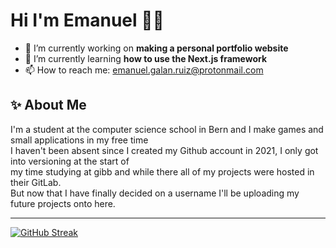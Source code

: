 # Hi I'm Emanuel 👋🦤

* 🔭 I’m currently working on **making a personal portfolio website**  
* 🌱 I’m currently learning **how to use the Next.js framework**
* 📫 How to reach me: emanuel.galan.ruiz@protonmail.com

## ✨ About Me
I'm a student at the computer science school in Bern and I make games and small applications in my free time  
I haven't been absent since I created my Github account in 2021, I only got into versioning at the start of  
my time studying at gibb and while there all of my projects were hosted in their GitLab.  
But now that I have finally decided on a username I'll be uploading my future projects onto here.

---
[![GitHub Streak](https://github-readme-streak-stats.herokuapp.com?user=debugDodo&theme=monokai-metallian)](https://git.io/streak-stats)

<!--
**debugDodo/debugDodo** is a ✨ _special_ ✨ repository because its `README.md` (this file) appears on your GitHub profile.

Here are some ideas to get you started:

- 🔭 I’m currently working on ...
- 🌱 I’m currently learning ...
- 👯 I’m looking to collaborate on ...
- 🤔 I’m looking for help with ...
- 💬 Ask me about ...
- 📫 How to reach me: ...
- 😄 Pronouns: ...
- ⚡ Fun fact: ...
-->

